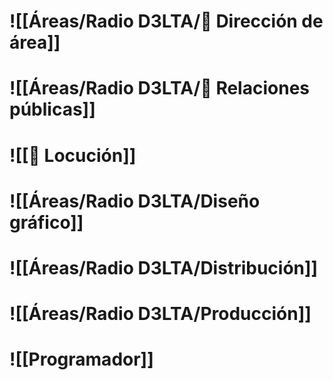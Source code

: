 # ![[Áreas/Radio D3LTA/🔶 Dirección de área]]
# ![[Áreas/Radio D3LTA/🔸 Relaciones públicas]]
# ![[🔹 Locución]]
# ![[Áreas/Radio D3LTA/Diseño gráfico]]
# ![[Áreas/Radio D3LTA/Distribución]]
# ![[Áreas/Radio D3LTA/Producción]]
# ![[Programador]]